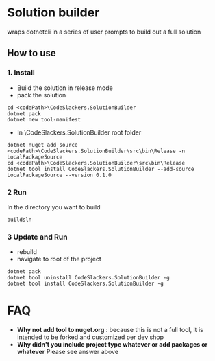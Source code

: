 # Solution builder
wraps dotnetcli in a series of user prompts to build out a full solution

## How to use
### 1. Install
* Build the solution in release mode
* pack the solution
```shell
cd <codePath>\CodeSlackers.SolutionBuilder
dotnet pack
dotnet new tool-manifest
```

* In \CodeSlackers.SolutionBuilder root folder
```shell
dotnet nuget add source  <codePath>\CodeSlackers.SolutionBuilder\src\bin\Release -n LocalPackageSource
cd <codePath>\CodeSlackers.SolutionBuilder\src\bin\Release
dotnet tool install CodeSlackers.SolutionBuilder --add-source LocalPackageSource --version 0.1.0
```

### 2 Run
In the directory you want to build
```shell
buildsln
```
### 3 Update and Run
* rebuild
* navigate to root of the project
```  shell
dotnet pack
dotnet tool uninstall CodeSlackers.SolutionBuilder -g 
dotnet tool install CodeSlackers.SolutionBuilder -g 
```

# FAQ
* **Why not add tool to nuget.org** : because this is not a full tool, it is intended to be forked and customized per dev shop
* **Why didn't you include project type whatever or add packages or whatever** Please see answer above

